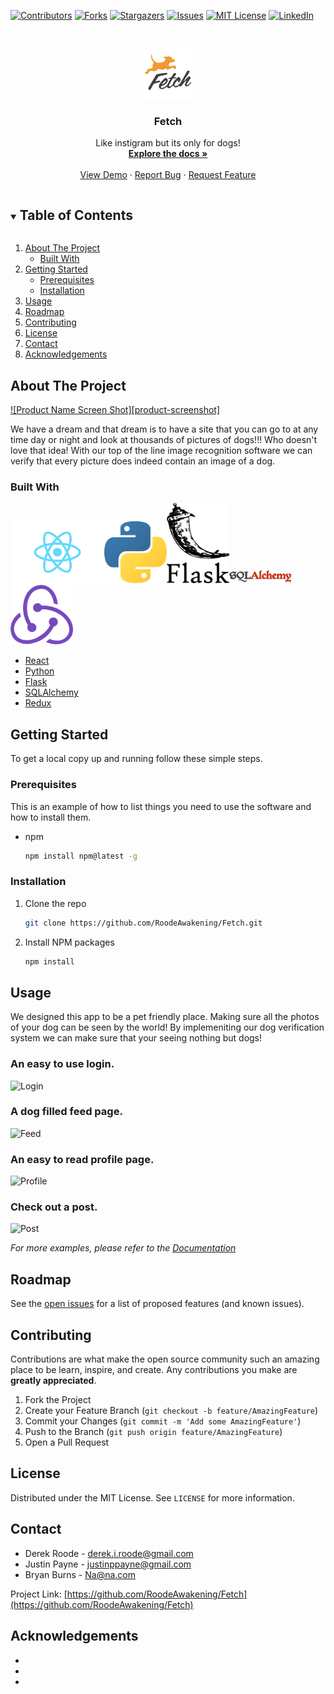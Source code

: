 <!--
*** Thanks for checking out the Best-README-Template. If you have a suggestion
*** that would make this better, please fork the repo and create a pull request
*** or simply open an issue with the tag "enhancement".
*** Thanks again! Now go create something AMAZING! :D
***
***
***
*** To avoid retyping too much info. Do a search and replace for the following:
*** RoodeAwakening, Fetch, twitter_handle, derek.i.roode@gmail.com, Fetch, project_description
-->



<!-- PROJECT SHIELDS -->
<!--
*** I'm using markdown "reference style" links for readability.
*** Reference links are enclosed in brackets [ ] instead of parentheses ( ).
*** See the bottom of this document for the declaration of the reference variables
*** for contributors-url, forks-url, etc. This is an optional, concise syntax you may use.
*** https://www.markdownguide.org/basic-syntax/#reference-style-links
-->
[![Contributors][contributors-shield]][contributors-url]
[![Forks][forks-shield]][forks-url]
[![Stargazers][stars-shield]][stars-url]
[![Issues][issues-shield]][issues-url]
[![MIT License][license-shield]][license-url]
[![LinkedIn][linkedin-shield]][linkedin-url]



<!-- PROJECT LOGO -->
<br />
<p align="center">
  <a href="https://github.com/RoodeAwakening/Fetch">
    <img src="images/fetch_logo_transparent.png" alt="Logo" width="80" height="80">
  </a>

  <h3 align="center">Fetch</h3>

  <p align="center">
    Like instigram but its only for dogs!
    <br />
    <a href="https://github.com/RoodeAwakening/Fetch/wiki"><strong>Explore the docs »</strong></a>
    <br />
    <br />
    <a href="https://github.com/RoodeAwakening/Fetch">View Demo</a>
    ·
    <a href="https://github.com/RoodeAwakening/Fetch/issues">Report Bug</a>
    ·
    <a href="https://github.com/RoodeAwakening/Fetch/issues">Request Feature</a>
  </p>
</p>



<!-- TABLE OF CONTENTS -->
<details open="open">
  <summary><h2 style="display: inline-block">Table of Contents</h2></summary>
  <ol>
    <li>
      <a href="#about-the-project">About The Project</a>
      <ul>
        <li><a href="#built-with">Built With</a></li>
      </ul>
    </li>
    <li>
      <a href="#getting-started">Getting Started</a>
      <ul>
        <li><a href="#prerequisites">Prerequisites</a></li>
        <li><a href="#installation">Installation</a></li>
      </ul>
    </li>
    <li><a href="#usage">Usage</a></li>
    <li><a href="#roadmap">Roadmap</a></li>
    <li><a href="#contributing">Contributing</a></li>
    <li><a href="#license">License</a></li>
    <li><a href="#contact">Contact</a></li>
    <li><a href="#acknowledgements">Acknowledgements</a></li>
  </ol>
</details>



<!-- ABOUT THE PROJECT -->
## About The Project

[![Product Name Screen Shot][product-screenshot]](https://example.com)

We have a dream and that dream is to have a site that you can go to at any time day or night and look at thousands of pictures of dogs!!! Who doesn't love that idea! With our top of the line image recognition software we can verify that every picture does indeed contain an image of a dog.

### Built With
<img src="images/react.svg " alt="react" width="150"/><img src="images/python.svg " alt="python" width="100"/><img src="images/flask.png " alt="flask" width="100"/><img src="images/sqlalchemy.png " alt="sqlalchemy" width="100"/><img src="images/redux.png " alt="react" width="100"/>





* [React](https://reactjs.org/docs/hooks-effect.html)
* [Python](https://www.python.org/)
* [Flask](https://flask.palletsprojects.com/en/1.1.x/)
* [SQLAlchemy](https://www.sqlalchemy.org/)
* [Redux](https://redux.js.org/)




<!-- GETTING STARTED -->
## Getting Started

To get a local copy up and running follow these simple steps.

### Prerequisites

This is an example of how to list things you need to use the software and how to install them.
* npm
  ```sh
  npm install npm@latest -g
  ```

### Installation

1. Clone the repo
   ```sh
   git clone https://github.com/RoodeAwakening/Fetch.git
   ```
2. Install NPM packages
   ```sh
   npm install
   ```



<!-- USAGE EXAMPLES -->
## Usage

We designed this app to be a pet friendly place. Making sure all the photos of your dog can be seen by the world! By implemeniting our dog verification system we can make sure that your seeing nothing but dogs!

### An easy to use login.
![Login](https://media.tenor.com/images/53ed3f69d8af8e1fb7b0025a97452e38/tenor.gif)

### A dog filled feed page.
![Feed](https://media.tenor.com/images/53ed3f69d8af8e1fb7b0025a97452e38/tenor.gif)

### An easy to read profile page.
![Profile](https://media.tenor.com/images/53ed3f69d8af8e1fb7b0025a97452e38/tenor.gif)

### Check out a post.
![Post](https://media.tenor.com/images/53ed3f69d8af8e1fb7b0025a97452e38/tenor.gif)


_For more examples, please refer to the [Documentation](https://github.com/RoodeAwakening/Fetch/wiki)_



<!-- ROADMAP -->
## Roadmap

See the [open issues](https://github.com/RoodeAwakening/Fetch/issues) for a list of proposed features (and known issues).



<!-- CONTRIBUTING -->
## Contributing

Contributions are what make the open source community such an amazing place to be learn, inspire, and create. Any contributions you make are **greatly appreciated**.

1. Fork the Project
2. Create your Feature Branch (`git checkout -b feature/AmazingFeature`)
3. Commit your Changes (`git commit -m 'Add some AmazingFeature'`)
4. Push to the Branch (`git push origin feature/AmazingFeature`)
5. Open a Pull Request



<!-- LICENSE -->
## License

Distributed under the MIT License. See `LICENSE` for more information.



<!-- CONTACT -->
## Contact

* Derek Roode - derek.i.roode@gmail.com
* Justin Payne - justinppayne@gmail.com
* Bryan Burns - Na@na.com

Project Link: [https://github.com/RoodeAwakening/Fetch](https://github.com/RoodeAwakening/Fetch)



<!-- ACKNOWLEDGEMENTS -->
## Acknowledgements

* []()
* []()
* []()





<!-- MARKDOWN LINKS & IMAGES -->
<!-- https://www.markdownguide.org/basic-syntax/#reference-style-links -->
[contributors-shield]: https://img.shields.io/github/contributors/RoodeAwakening/Fetch.svg?style=for-the-badge
[contributors-url]: https://github.com/RoodeAwakening/Fetch/graphs/contributors
[forks-shield]: https://img.shields.io/github/forks/RoodeAwakening/Fetch.svg?style=for-the-badge
[forks-url]: https://github.com/RoodeAwakening/Fetch/network/members
[stars-shield]: https://img.shields.io/github/stars/RoodeAwakening/Fetch.svg?style=for-the-badge
[stars-url]: https://github.com/RoodeAwakening/Fetch/stargazers
[issues-shield]: https://img.shields.io/github/issues/RoodeAwakening/Fetch.svg?style=for-the-badge
[issues-url]: https://github.com/RoodeAwakening/Fetch/issues
[license-shield]: https://img.shields.io/github/license/RoodeAwakening/Fetch.svg?style=for-the-badge
[license-url]: https://github.com/RoodeAwakening/Fetch/blob/master/LICENSE.txt
[linkedin-shield]: https://img.shields.io/badge/-LinkedIn-black.svg?style=for-the-badge&logo=linkedin&colorB=555
[linkedin-url]: https://www.linkedin.com/in/derek-roode-9014a796/
